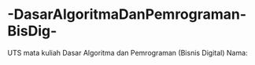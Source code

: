 # -DasarAlgoritmaDanPemrograman-BisDig-
UTS mata kuliah Dasar Algoritma dan Pemrograman (Bisnis Digital) Nama:
